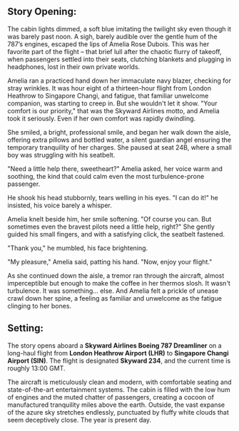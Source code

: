 ## Story Opening:

The cabin lights dimmed, a soft blue imitating the twilight sky even though it was barely past noon. A sigh, barely audible over the gentle hum of the 787’s engines, escaped the lips of Amelia Rose Dubois. This was her favorite part of the flight – that brief lull after the chaotic flurry of takeoff, when passengers settled into their seats, clutching blankets and plugging in headphones, lost in their own private worlds.

Amelia ran a practiced hand down her immaculate navy blazer, checking for stray wrinkles. It was hour eight of a thirteen-hour flight from London Heathrow to Singapore Changi, and fatigue, that familiar unwelcome companion, was starting to creep in. But she wouldn't let it show. "Your comfort is our priority," that was the Skyward Airlines motto, and Amelia took it seriously. Even if her own comfort was rapidly dwindling.

She smiled, a bright, professional smile, and began her walk down the aisle, offering extra pillows and bottled water, a silent guardian angel ensuring the temporary tranquility of her charges. She paused at seat 24B, where a small boy was struggling with his seatbelt.

"Need a little help there, sweetheart?" Amelia asked, her voice warm and soothing, the kind that could calm even the most turbulence-prone passenger.

He shook his head stubbornly, tears welling in his eyes. "I can do it!" he insisted, his voice barely a whisper.

Amelia knelt beside him, her smile softening. "Of course you can. But sometimes even the bravest pilots need a little help, right?" She gently guided his small fingers, and with a satisfying click, the seatbelt fastened.

"Thank you," he mumbled, his face brightening.

"My pleasure," Amelia said, patting his hand. "Now, enjoy your flight."

As she continued down the aisle, a tremor ran through the aircraft, almost imperceptible but enough to make the coffee in her thermos slosh. It wasn't turbulence. It was something… else. And Amelia felt a prickle of unease crawl down her spine, a feeling as familiar and unwelcome as the fatigue clinging to her bones.

## Setting:

The story opens aboard a **Skyward Airlines Boeing 787 Dreamliner** on a long-haul flight from **London Heathrow Airport (LHR)** to **Singapore Changi Airport (SIN)**. The flight is designated **Skyward 234**, and the current time is roughly 13:00 GMT.

The aircraft is meticulously clean and modern, with comfortable seating and state-of-the-art entertainment systems. The cabin is filled with the low hum of engines and the muted chatter of passengers, creating a cocoon of manufactured tranquility miles above the earth. Outside, the vast expanse of the azure sky stretches endlessly, punctuated by fluffy white clouds that seem deceptively close. The year is present day.
